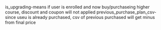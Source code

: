 is_upgrading-means if user is enrolled and now buy/purchaseing higher course, discount and coupon will not applied
previous_purchase_plan_csv-since useu is already purchased, csv of previous purchased will get minus from final price
